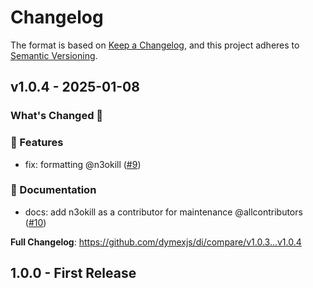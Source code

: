# Changelog

The format is based on [Keep a Changelog](https://keepachangelog.com/en/1.1.0/), and this project adheres to [Semantic Versioning](https://semver.org/spec/v2.0.0.html).

## v1.0.4 - 2025-01-08

### What's Changed 👀

### 🚀 Features

- fix: formatting @n3okill ([#9](https://github.com/$OWNER/$REPOSITORY/pull/9))

### 📄 Documentation

- docs: add n3okill as a contributor for maintenance @allcontributors ([#10](https://github.com/$OWNER/$REPOSITORY/pull/10))

**Full Changelog**: https://github.com/dymexjs/di/compare/v1.0.3...v1.0.4

## 1.0.0 - First Release
